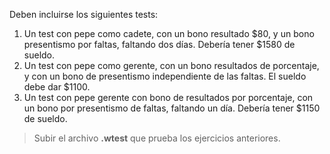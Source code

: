 Deben incluirse los siguientes tests:

1. Un test con pepe como cadete, con un bono resultado $80, y un bono presentismo por faltas, faltando dos días. Debería tener $1580 de sueldo.
2. Un test con pepe como gerente, con un bono resultados de porcentaje, y con un bono de presentismo independiente de las faltas. El sueldo debe dar $1100.
3. Un test con pepe gerente con bono de resultados por porcentaje, con un bono por presentismo de faltas, faltando un día. Debería tener $1150 de sueldo.

> Subir el archivo **.wtest** que prueba los ejercicios anteriores.